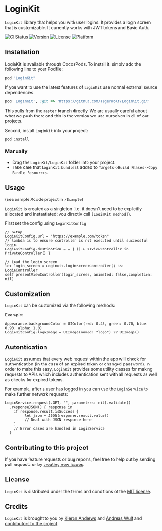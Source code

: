 # LoginKit

`LoginKit` library that helps you with user logins. It provides a login screen that is customizable. It currently works with JWT tokens and Basic Auth.

[![CI Status](http://img.shields.io/travis/TigerWolf/LoginKit.svg?style=flat)](https://travis-ci.org/TigerWolf/LoginKit)
[![Version](https://img.shields.io/cocoapods/v/LoginKit.svg?style=flat)](http://cocoapods.org/pods/LoginKit)
[![License](https://img.shields.io/cocoapods/l/LoginKit.svg?style=flat)](http://cocoapods.org/pods/LoginKit)
[![Platform](https://img.shields.io/cocoapods/p/LoginKit.svg?style=flat)](http://cocoapods.org/pods/LoginKit)

## Installation

LoginKit is available through [CocoaPods](http://cocoapods.org). To install
it, simply add the following line to your Podfile:

```ruby
pod "LoginKit"
```

If you want to use the latest features of `LoginKit` use normal external source dependencies.

```ruby
pod 'LoginKit', :git => 'https://github.com/TigerWolf/LoginKit.git'
```

This pulls from the `master` branch directly. We are usually careful about what we push there and this is the version we use ourselves in all of our projects.

Second, install `LoginKit` into your project:

```ruby
pod install
```

### Manually

* Drag the `LoginKit/LoginKit` folder into your project.
* Take care that `LoginKit.bundle` is added to `Targets->Build Phases->Copy Bundle Resources`.

## Usage

(see sample Xcode project in `/Example`)

`LoginKit` is created as a singleton (i.e. it doesn't need to be explicitly allocated and instantiated; you directly call `[LoginKit method]`).

First set the config using `LoginKitConfig`
```
// Setup
LoginKitConfig.url = "https://example.com/token"
// lambda is to ensure controller is not executed until successful login.
LoginKitConfig.destination = = { ()-> UIViewController in PrivateController() }

// Load the login screen
let login_screen = LoginKit.loginScreenController() as! LoginController
self.presentViewController(login_screen, animated: false,completion: nil)
```

## Customization

`LoginKit` can be customized via the following methods:

Example:
```
Appearance.backgroundColor = UIColor(red: 0.46, green: 0.70, blue: 0.93, alpha: 1.0)
LoginKitConfig.logoImage = UIImage(named: "logo") ?? UIImage()
```


## Autentication

`LoginKit` assumes that every web request within the app will check for authentication (in the case of an expired token or changed password). In order to make this easy, `LoginKit` provides some utility classes for making requests to APIs which includes authentication sent with all requests as well as checks for expired tokens.

For example, after a user has logged in you can use the `LoginService` to make further network requests:

```
LoginService.request(.GET, "", parameters: nil).validate()
  .responseJSON() { response in
    if response.result.isSuccess {
         let json = JSON(response.result.value!)
         // Deal with JSON response here
    }
    // Error cases are handled in LoginService
  }
```

## Contributing to this project

If you have feature requests or bug reports, feel free to help out by sending pull requests or by [creating new issues](https://github.com/TigerWolf/LoginKit/issues/new).

## License

`LoginKit` is distributed under the terms and conditions of the [MIT license](https://github.com/TigerWolf/LoginKit/blob/master/Licence.txt).

## Credits

`LoginKit` is brought to you by [Kieran Andrews](http://kieranandrews.com.au/) and [Andreas Wulf](https://github.com/awulf) and [contributors to the project](https://github.com/TigerWolf/LoginKit/contributors)
